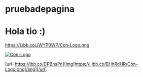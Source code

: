 # pruebadepagina
# Hola tio :)
https://i.ibb.co/JWYP0WP/Con-Logo.png

<a href="https://ibb.co/DPBnsPn"><img src="https://i.ibb.co/BHhRdHR/Con-Logo.png" alt="Con-Logo" border="0" /></a>

[url=https://ibb.co/DPBnsPn][img]https://i.ibb.co/BHhRdHR/Con-Logo.png[/img][/url]
